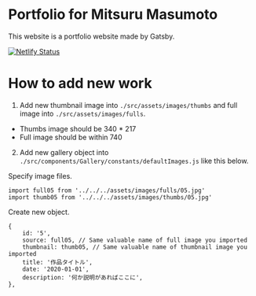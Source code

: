 # Portfolio for Mitsuru Masumoto

This website is a portfolio website made by Gatsby.

[![Netlify Status](https://api.netlify.com/api/v1/badges/b561a65a-418e-41c4-a8ec-61644ce4bd54/deploy-status)](https://app.netlify.com/sites/mitsuru-masumoto/deploys)

# How to add new work

1. Add new thumbnail image into `./src/assets/images/thumbs` and full image into `./src/assets/images/fulls`.

- Thumbs image should be 340 \* 217
- Full image should be within 740

2. Add new gallery object into `./src/components/Gallery/constants/defaultImages.js` like this below.

Specify image files.

```
import full05 from '../../../assets/images/fulls/05.jpg'
import thumb05 from '../../../assets/images/thumbs/05.jpg'
```

Create new object.

```
{
    id: '5',
    source: full05, // Same valuable name of full image you imported
    thumbnail: thumb05, // Same valuable name of thumbnail image you imported
    title: '作品タイトル',
    date: '2020-01-01',
    description: '何か説明があればここに',
},
```
